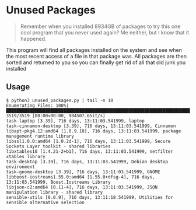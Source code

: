 # Unused Packages

> Remember when you installed 8934GB of packages to try this one cool program
> that you never used again? Me neither, but I know that it happened.

This program will find all packages installed on the system and see when the
most recent access of a file in that package was. All packages are then sorted
and returned to you so you can finally get rid of all that old junk you
installed


## Usage

```
$ python3 unused_packages.py | tail -n 10
Enumerating Files: 100%|████████████████████████████████████████████████████████████████████████| 3519/3519 [00:00<00:00, 904507.65it/s]
task-laptop [3.39], 716 days, 13:11:03.541999, laptop
task-cinnamon-desktop [3.39], 716 days, 13:11:03.541999, Cinnamon
libapt-pkg4.12:amd64 [1.0.9.10], 716 days, 13:11:03.541999, package management runtime library
libssl1.0.0:amd64 [1.0.2d-1], 716 days, 13:11:03.541999, Secure Sockets Layer toolkit - shared libraries
libxtables10 [1.4.21-2+b1], 716 days, 13:11:03.541999, netfilter xtables library
task-desktop [3.39], 716 days, 13:11:03.541999, Debian desktop environment
task-gnome-desktop [3.39], 716 days, 13:11:03.541999, GNOME
libboost-iostreams1.55.0:amd64 [1.55.0+dfsg-4], 716 days, 13:11:03.541999, Boost.Iostreams Library
libjson-c2:amd64 [0.11-4], 716 days, 13:11:03.541999, JSON manipulation library - shared library
sensible-utils [0.0.9], 716 days, 13:11:18.541999, Utilities for sensible alternative selection
```
